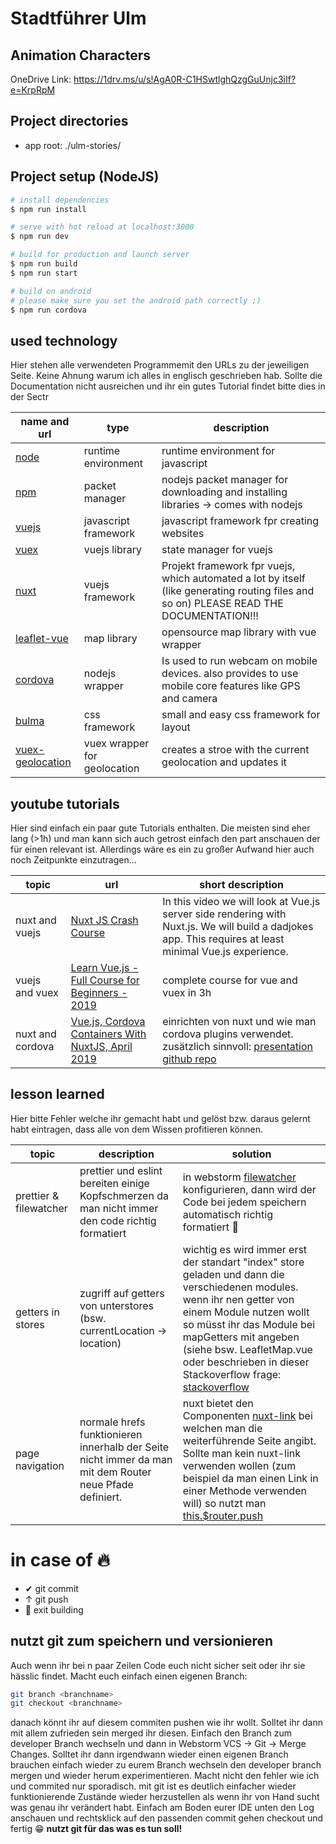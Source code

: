 # Stadtführer Ulm

## Animation Characters

OneDrive Link: https://1drv.ms/u/s!AgA0R-C1HSwtlghQzgGuUnjc3iIf?e=KrpRpM

## Project directories

- app root: ./ulm-stories/

## Project setup (NodeJS)

```bash
# install dependencies
$ npm run install

# serve with hot reload at localhost:3000
$ npm run dev

# build for production and launch server
$ npm run build
$ npm run start

# build on android
# please make sure you set the android path correctly ;)
$ npm run cordova
```

## used technology

Hier stehen alle verwendeten Programmemit den URLs zu der jeweiligen Seite. Keine Ahnung warum ich alles in englisch geschrieben hab.
Sollte die Documentation nicht ausreichen und ihr ein gutes Tutorial findet bitte dies in der Sectr

| **name and url**                                                                      | **type**                     | **description**                                                                                                                         |
| ------------------------------------------------------------------------------------- | ---------------------------- | --------------------------------------------------------------------------------------------------------------------------------------- |
| [node](https://nodejs.org/en/)                                                        | runtime environment          | runtime environment for javascript                                                                                                      |
| [npm](https://www.npmjs.com/)                                                         | packet manager               | nodejs packet manager for downloading and installing libraries -> comes with nodejs                                                     |
| [vuejs](https://vuejs.org/)                                                           | javascript framework         | javascript framework fpr creating websites                                                                                              |
| [vuex](https://vuex.vuejs.org/)                                                       | vuejs library                | state manager for vuejs                                                                                                                 |
| [nuxt](https://nuxtjs.org/)                                                           | vuejs framework              | Projekt framework fpr vuejs, which automated a lot by itself (like generating routing files and so on) PLEASE READ THE DOCUMENTATION!!! |
| [leaflet-vue](https://github.com/vue-leaflet/Vue2Leaflet)                             | map library                  | opensource map library with vue wrapper                                                                                                 |
| [cordova](https://cordova.apache.org/)                                                | nodejs wrapper               | Is used to run webcam on mobile devices. also provides to use mobile core features like GPS and camera                                  |
| [bulma](https://bulma.io/)                                                            | css framework                | small and easy css framework for layout                                                                                                 |
| [vuex-geolocation](https://pulilab.github.io/vuex-geolocation/#/?id=vuex-geolocation) | vuex wrapper for geolocation | creates a stroe with the current geolocation and updates it                                                                             |

## youtube tutorials

Hier sind einfach ein paar gute Tutorials enthalten. Die meisten sind eher lang (>1h) und man kann sich auch getrost einfach den part anschauen der für einen relevant ist.
Allerdings wäre es ein zu großer Aufwand hier auch noch Zeitpunkte einzutragen...

| **topic**        | **url**                                                                                           | **short description**                                                                                                                                                                                                                                                                                                                               |
| ---------------- | ------------------------------------------------------------------------------------------------- | --------------------------------------------------------------------------------------------------------------------------------------------------------------------------------------------------------------------------------------------------------------------------------------------------------------------------------------------------- |
| nuxt and vuejs   | [Nuxt JS Crash Course](https://www.youtube.com/watch?v=ltzlhAxJr74)                               | In this video we will look at Vue.js server side rendering with Nuxt.js. We will build a dadjokes app. This requires at least minimal Vue.js experience.                                                                                                                                                                                            |
| vuejs and vuex   | [Learn Vue.js - Full Course for Beginners - 2019](https://www.youtube.com/watch?v=4deVCNJq3qc)    | complete course for vue and vuex in 3h                                                                                                                                                                                                                                                                                                              |
| nuxt and cordova | [Vue.js, Cordova Containers With NuxtJS, April 2019](https://www.youtube.com/watch?v=nWKLGyWStUA) | einrichten von nuxt und wie man cordova plugins verwendet. zusätzlich sinnvoll: [presentation](https://docs.google.com/presentation/d/1bvT9ZKt_zDHqWJfMeNbpphQuY2hgMELHByTigxRG90o/edit?fbclid=IwAR2uRrc_s4dDge7ukQgWn65SHEumPB6bU2WjNCZ0zMOFQLM_eEyr9rZHHsU#slide=id.g5683107f14_0_332) [github repo](https://github.com/hokify/cordova-nuxt-demo) |

## lesson learned

Hier bitte Fehler welche ihr gemacht habt und gelöst bzw. daraus gelernt habt eintragen, dass alle von dem Wissen profitieren können.

| **topic**              | **description**                                                                                         | **solution**                                                                                                                                                                                                                                                                                                                                                                                                    |
| ---------------------- | ------------------------------------------------------------------------------------------------------- | --------------------------------------------------------------------------------------------------------------------------------------------------------------------------------------------------------------------------------------------------------------------------------------------------------------------------------------------------------------------------------------------------------------- |
| prettier & filewatcher | prettier und eslint bereiten einige Kopfschmerzen da man nicht immer den code richtig formatiert        | in webstorm [filewatcher](https://prettier.io/docs/en/webstorm.html) konfigurieren, dann wird der Code bei jedem speichern automatisch richtig formatiert 🥳                                                                                                                                                                                                                                                    |
| getters in stores      | zugriff auf getters von unterstores (bsw. currentLocation -> location)                                  | wichtig es wird immer erst der standart "index" store geladen und dann die verschiedenen modules. wenn ihr nen getter von einem Module nutzen wollt so müsst ihr das Module bei mapGetters mit angeben (siehe bsw. LeafletMap.vue oder beschrieben in dieser Stackoverflow frage: [stackoverflow](https://stackoverflow.com/questions/57074134/understanding-state-and-getters-in-nuxt-js-getters-wont-working) |
| page navigation        | normale hrefs funktionieren innerhalb der Seite nicht immer da man mit dem Router neue Pfade definiert. | nuxt bietet den Componenten [nuxt-link](https://nuxtjs.org/api/components-nuxt-link#the-lt-nuxt-link-gt-component) bei welchen man die weiterführende Seite angibt. Sollte man kein nuxt-link verwenden wollen (zum beispiel da man einen Link in einer Methode verwenden will) so nutzt man [this.\$router.push](https://router.vuejs.org/guide/essentials/navigation.html)                                    |

# in case of 🔥

- ✔ git commit
- ↑️ git push
- 💨 exit building

## nutzt git zum speichern und versionieren

Auch wenn ihr bei n paar Zeilen Code euch nicht sicher seit oder ihr sie hässlic findet.
Macht euch einfach einen eigenen Branch:

```bash
git branch <branchname>
git checkout <branchname>
```

danach könnt ihr auf diesem commiten pushen wie ihr wollt.
Solltet ihr dann mit allem zufrieden sein merged ihr diesen.
Einfach den Branch zum developer Branch wechseln und dann in Webstorm VCS &rightarrow; Git &rightarrow; Merge Changes.
Solltet ihr dann irgendwann wieder einen eigenen Branch brauchen einfach wieder zu eurem Branch wechseln den developer branch mergen und wieder herum experimentieren.
Macht nicht den fehler wie ich und commited nur sporadisch. mit git ist es deutlich einfacher wieder funktionierende Zustände wieder herzustellen als wenn ihr von Hand sucht was genau ihr verändert habt.
Einfach am Boden eurer IDE unten den Log anschauen und rechtsklick auf den passenden commit gehen checkout und fertig 😁
**nutzt git für das was es tun soll!**
